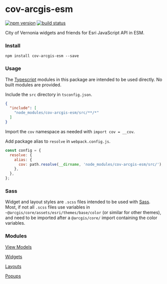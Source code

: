 # cov-arcgis-esm

[![npm version][npm-img]][npm-url]
[![build status][travis-img]][travis-url]

[npm-img]: https://img.shields.io/npm/v/cov-arcgis-esm.svg?style=flat-square&color=success
[npm-url]: https://www.npmjs.com/package/cov-arcgis-esm
[travis-img]: https://img.shields.io/travis/CityOfVernonia/cov-arcgis-esm/main.svg?style=flat-square
[travis-url]: https://travis-ci.com/CityOfVernonia/cov-arcgis-esm

City of Vernonia widgets and friends for Esri JavaScript API in ESM.

### Install

```shell
npm install cov-arcgis-esm --save
```

### Usage

The [Typescript](https://www.typescriptlang.org/) modules in this package are intended to be used directly. No built modules are provided.

Include the `src` directory in `tsconfig.json`.

```json
{
  "include": [
    "node_modules/cov-arcgis-esm/src/**/*"
  ]
}
```

Import the `cov` namespace as needed with `import cov = __cov`.

Add package alias to `resolve` in `webpack.config.js`.

```javascript
const config = {
  resolve: {
    alias: {
      cov: path.resolve(__dirname, 'node_modules/cov-arcgis-esm/src/'),
    },
  },
};
```

### Sass

Widget and layout styles are `.scss` files intended to be used with [Sass](https://sass-lang.com/). Most, if not all `.scss` files use variables in `~@arcgis/core/assets/esri/themes/base/color` (or similar for other themes), and need to be imported after a `@arcgis/core/` import containing the color variables.

### Modules

[View Models](./src/viewModels/)

[Widgets](./src/widgets/)

[Layouts](./src/layouts/)

[Popups](./src/popups/)
